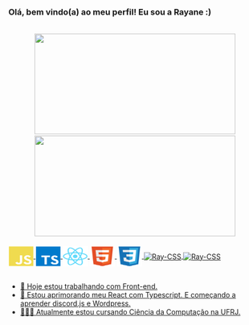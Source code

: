 ### Olá, bem vindo(a) ao meu perfil! Eu sou a Rayane :)
<br>
<div align="center">
  <a href="https://github.com/anisplaith">
  <img width="400px" height ="200px" src="https://github-readme-stats.vercel.app/api?username=anisplaith&show_icons=true&theme=radical&include_all_commits=true&count_private=true"/>
  <img width="400px" height ="200px" src="https://github-readme-stats.vercel.app/api/top-langs/?username=anisplaith&layout=compact&langs_count=7&theme=radical"/>
</div>

<div style="display: inline_block" >
  <br>
  <img align="center" alt="Ray-JS" height="40" width="50" src="https://raw.githubusercontent.com/devicons/devicon/master/icons/javascript/javascript-plain.svg">
  <img align="center" alt="Ray-Ts" height="40" width="50" src="https://raw.githubusercontent.com/devicons/devicon/master/icons/typescript/typescript-plain.svg">
  <img align="center" alt="Ray-React" height="40" width="50" src="https://raw.githubusercontent.com/devicons/devicon/master/icons/react/react-original.svg">
  <img align="center" alt="Ray-HTML" height="40" width="50" src="https://raw.githubusercontent.com/devicons/devicon/master/icons/html5/html5-original.svg">
  <img align="center" alt="Ray-CSS" height="40" width="50" src="https://raw.githubusercontent.com/devicons/devicon/master/icons/css3/css3-original.svg">
  <img align="center" alt="Ray-CSS" height="40" width="50" src="https://cdn.jsdelivr.net/gh/devicons/devicon/icons/discordjs/discordjs-original.svg" />
  <img align="center" alt="Ray-CSS" height="40" width="50" src="https://cdn.jsdelivr.net/gh/devicons/devicon/icons/wordpress/wordpress-original.svg" />

  <!--<img align="center" alt="Ray-Python" height="40" width="50" src="https://raw.githubusercontent.com/devicons/devicon/master/icons/python/python-original.svg">-->
</div>

<br>

<div>

  - 🔭 Hoje estou trabalhando com Front-end.
  - 🌱 Estou aprimorando meu React com Typescript. E começando a aprender discord.js e Wordpress.
  - 👩🏾‍🏫 Atualmente estou cursando Ciência da Computação na UFRJ.

</div>

